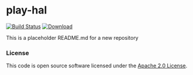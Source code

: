 
# play-hal

[![Build Status](https://travis-ci.org/hmrc/play-hal.svg?branch=master)](https://travis-ci.org/hmrc/play-hal) [ ![Download](https://api.bintray.com/packages/hmrc/releases/play-hal/images/download.svg) ](https://bintray.com/hmrc/releases/play-hal/_latestVersion)

This is a placeholder README.md for a new repository

### License

This code is open source software licensed under the [Apache 2.0 License]("http://www.apache.org/licenses/LICENSE-2.0.html").
    